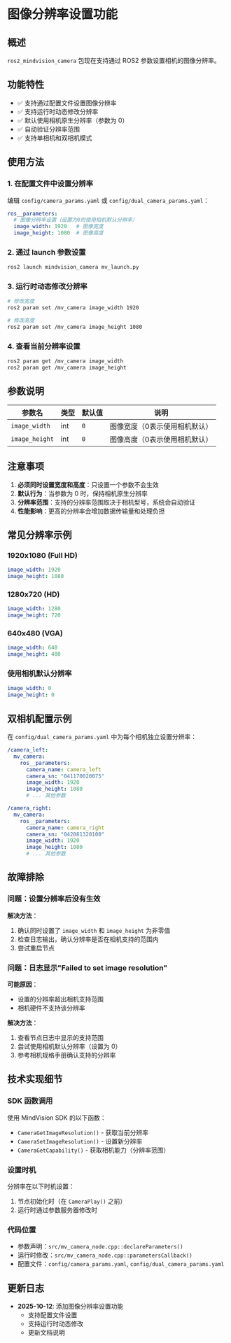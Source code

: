 # 图像分辨率设置功能

## 概述

`ros2_mindvision_camera` 包现在支持通过 ROS2 参数设置相机的图像分辨率。

## 功能特性

- ✅ 支持通过配置文件设置图像分辨率
- ✅ 支持运行时动态修改分辨率
- ✅ 默认使用相机原生分辨率（参数为 0）
- ✅ 自动验证分辨率范围
- ✅ 支持单相机和双相机模式

## 使用方法

### 1. 在配置文件中设置分辨率

编辑 `config/camera_params.yaml` 或 `config/dual_camera_params.yaml`：

```yaml
ros__parameters:
  # 图像分辨率设置（设置为0则使用相机默认分辨率）
  image_width: 1920   # 图像宽度
  image_height: 1080  # 图像高度
```

### 2. 通过 launch 参数设置

```bash
ros2 launch mindvision_camera mv_launch.py
```

### 3. 运行时动态修改分辨率

```bash
# 修改宽度
ros2 param set /mv_camera image_width 1920

# 修改高度
ros2 param set /mv_camera image_height 1080
```

### 4. 查看当前分辨率设置

```bash
ros2 param get /mv_camera image_width
ros2 param get /mv_camera image_height
```

## 参数说明

| 参数名 | 类型 | 默认值 | 说明 |
|--------|------|--------|------|
| `image_width` | int | `0` | 图像宽度（0表示使用相机默认） |
| `image_height` | int | `0` | 图像高度（0表示使用相机默认） |

## 注意事项

1. **必须同时设置宽度和高度**：只设置一个参数不会生效
2. **默认行为**：当参数为 0 时，保持相机原生分辨率
3. **分辨率范围**：支持的分辨率范围取决于相机型号，系统会自动验证
4. **性能影响**：更高的分辨率会增加数据传输量和处理负担

## 常见分辨率示例

### 1920x1080 (Full HD)
```yaml
image_width: 1920
image_height: 1080
```

### 1280x720 (HD)
```yaml
image_width: 1280
image_height: 720
```

### 640x480 (VGA)
```yaml
image_width: 640
image_height: 480
```

### 使用相机默认分辨率
```yaml
image_width: 0
image_height: 0
```

## 双相机配置示例

在 `config/dual_camera_params.yaml` 中为每个相机独立设置分辨率：

```yaml
/camera_left:
  mv_camera:
    ros__parameters:
      camera_name: camera_left
      camera_sn: "041170020075"
      image_width: 1920
      image_height: 1080
      # ... 其他参数

/camera_right:
  mv_camera:
    ros__parameters:
      camera_name: camera_right
      camera_sn: "042081320100"
      image_width: 1920
      image_height: 1080
      # ... 其他参数
```

## 故障排除

### 问题：设置分辨率后没有生效

**解决方法**：
1. 确认同时设置了 `image_width` 和 `image_height` 为非零值
2. 检查日志输出，确认分辨率是否在相机支持的范围内
3. 尝试重启节点

### 问题：日志显示"Failed to set image resolution"

**可能原因**：
- 设置的分辨率超出相机支持范围
- 相机硬件不支持该分辨率

**解决方法**：
1. 查看节点日志中显示的支持范围
2. 尝试使用相机默认分辨率（设置为 0）
3. 参考相机规格手册确认支持的分辨率

## 技术实现细节

### SDK 函数调用

使用 MindVision SDK 的以下函数：
- `CameraGetImageResolution()` - 获取当前分辨率
- `CameraSetImageResolution()` - 设置新分辨率
- `CameraGetCapability()` - 获取相机能力（分辨率范围）

### 设置时机

分辨率在以下时机设置：
1. 节点初始化时（在 `CameraPlay()` 之前）
2. 运行时通过参数服务器修改时

### 代码位置

- 参数声明：`src/mv_camera_node.cpp::declareParameters()`
- 运行时修改：`src/mv_camera_node.cpp::parametersCallback()`
- 配置文件：`config/camera_params.yaml`, `config/dual_camera_params.yaml`

## 更新日志

- **2025-10-12**: 添加图像分辨率设置功能
  - 支持配置文件设置
  - 支持运行时动态修改
  - 更新文档说明
